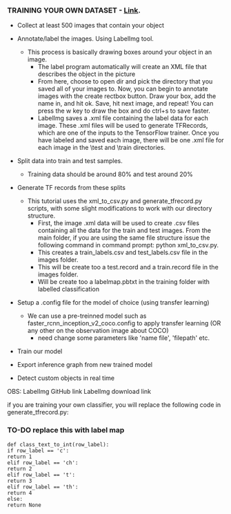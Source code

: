 ### TRAINING YOUR OWN DATASET - [Link](http://pylessons.com/Tensorflow-object-detection-installation/).

* Collect at least 500 images that contain your object
* Annotate/label the images. Using LabelImg tool.
  * This process is basically drawing boxes around your object in an image.
	* The label program automatically will create an XML file that describes the object in the picture
	* From here, choose to open dir and pick the directory that you saved all of your images to. Now, you can begin to annotate images with the create rectbox button. Draw your box, add the name in, and hit ok. Save, hit next image, and repeat! You can press the w key to draw the box and do ctrl+s to save faster.
	* LabelImg saves a .xml file containing the label data for each image. These .xml files will be used to generate TFRecords, which are one of the inputs to the TensorFlow trainer. Once you have labeled and saved each image, there will be one .xml file for each image in the \test and \train directories.

* Split data into train and test samples.
  * Training data should be around 80% and test around 20%

* Generate TF records from these splits
  * This tutorial uses the xml_to_csv.py and generate_tfrecord.py scripts, with some slight modifications to work with our directory structure.
	* First, the image .xml data will be used to create .csv files containing all the data for the train and test images. From the main folder, if you are using the same file structure issue the following command in command prompt: python xml_to_csv.py.
	* This creates a train_labels.csv and test_labels.csv file in the images folder.
	* This will be create too a test.record and a train.record file in the images folder.
	* Will be create too a labelmap.pbtxt in the training folder with labelled classification

* Setup a .config file for the model of choice (using transfer learning)
  * We can use a pre-treinned model such as faster_rcnn_inception_v2_coco.config to apply transfer learning (OR any other on the observation image about COCO)
	* need change some parameters like 'name file', 'filepath' etc.

* Train our model
* Export inference graph from new trained model
* Detect custom objects in real time


OBS:
LabelImg GitHub link
LabelImg download link

if you are training your own classifier, you will replace the following code in generate_tfrecord.py:


### TO-DO replace this with label map
```
def class_text_to_int(row_label):
if row_label == 'c':
return 1
elif row_label == 'ch':
return 2
elif row_label == 't':
return 3
elif row_label == 'th':
return 4
else:
return None
```
